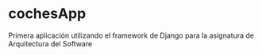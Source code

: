 # cochesApp
Primera aplicación utilizando el framework de Django para la asignatura de Arquitectura del Software
